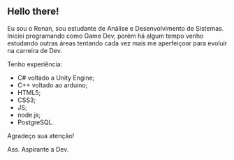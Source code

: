 ## Hello there! 
Eu sou o Renan, sou estudante de Análise e Desenvolvimento de Sistemas. Iniciei programando como Game Dev, porém há algum tempo venho estudando outras áreas tentando cada vez mais me aperfeiçoar para evoluir na carreira de Dev. 

Tenho experiência:

- C# voltado a Unity Engine;
- C++ voltado ao arduino;
- HTML5;
- CSS3;
- JS;
- node.js;
- PostgreSQL.

Agradeço sua atenção!

Ass. Aspirante a Dev.
